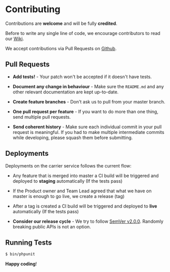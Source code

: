 # Contributing

Contributions are **welcome** and will be fully **credited**.

Before to write any single line of code, we encourage contributors to read our [Wiki](https://github.com/hellofresh/engine/wiki).

We accept contributions via Pull Requests on [Github](https://github.com/hellofresh/engine).

## Pull Requests

- **Add tests!** - Your patch won't be accepted if it doesn't have tests.

- **Document any change in behaviour** - Make sure the `README.md` and any other relevant documentation are kept up-to-date.

- **Create feature branches** - Don't ask us to pull from your master branch.

- **One pull request per feature** - If you want to do more than one thing, send multiple pull requests.

- **Send coherent history** - Make sure each individual commit in your pull request is meaningful. If you had to make multiple intermediate commits while developing, please squash them before submitting.

## Deployments

Deployments on the carrier service follows the current flow:

- Any feature that is merged into master a CI build will be triggered and deployed to **staging** automatically (If the tests pass)

- If the Product owner and Team Lead agreed that what we have on master is enough to go live, we create a release (tag)

- After a tag is created a CI build will be triggered and deployed to **live** automatically (If the tests pass)

- **Consider our release cycle** - We try to follow [SemVer v2.0.0](http://semver.org/). Randomly breaking public APIs is not an option.

## Running Tests

``` bash
$ bin/phpunit
```

**Happy coding**!